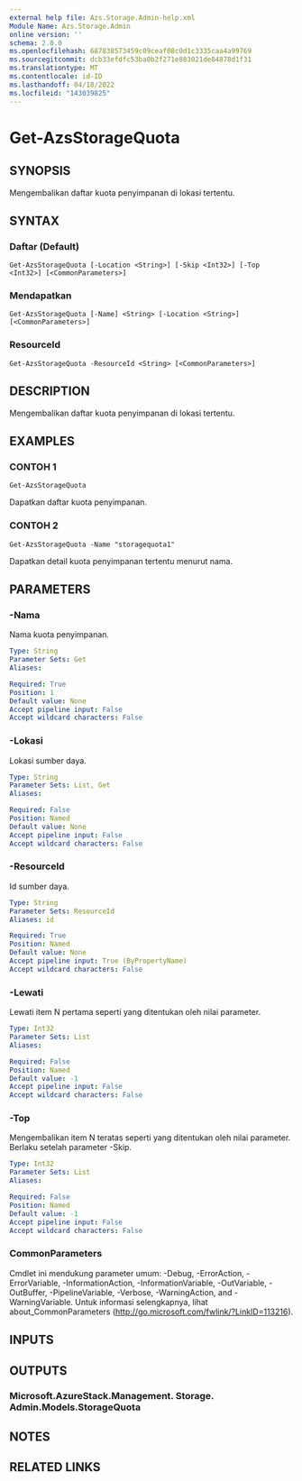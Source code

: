```yaml
---
external help file: Azs.Storage.Admin-help.xml
Module Name: Azs.Storage.Admin
online version: ''
schema: 2.0.0
ms.openlocfilehash: 687838573459c09ceaf08c0d1c3335caa4a99769
ms.sourcegitcommit: dcb33efdfc53ba0b2f271e883021de84878d1f31
ms.translationtype: MT
ms.contentlocale: id-ID
ms.lasthandoff: 04/18/2022
ms.locfileid: "143039825"
---
```

# Get-AzsStorageQuota

## SYNOPSIS
Mengembalikan daftar kuota penyimpanan di lokasi tertentu.

## SYNTAX

### Daftar (Default)
```
Get-AzsStorageQuota [-Location <String>] [-Skip <Int32>] [-Top <Int32>] [<CommonParameters>]
```

### Mendapatkan
```
Get-AzsStorageQuota [-Name] <String> [-Location <String>] [<CommonParameters>]
```

### ResourceId
```
Get-AzsStorageQuota -ResourceId <String> [<CommonParameters>]
```

## DESCRIPTION
Mengembalikan daftar kuota penyimpanan di lokasi tertentu.

## EXAMPLES

### CONTOH 1
```
Get-AzsStorageQuota
```

Dapatkan daftar kuota penyimpanan.

### CONTOH 2
```
Get-AzsStorageQuota -Name "storagequota1"
```

Dapatkan detail kuota penyimpanan tertentu menurut nama.

## PARAMETERS

### -Nama
Nama kuota penyimpanan.

```yaml
Type: String
Parameter Sets: Get
Aliases:

Required: True
Position: 1
Default value: None
Accept pipeline input: False
Accept wildcard characters: False
```

### -Lokasi
Lokasi sumber daya.

```yaml
Type: String
Parameter Sets: List, Get
Aliases:

Required: False
Position: Named
Default value: None
Accept pipeline input: False
Accept wildcard characters: False
```

### -ResourceId
Id sumber daya.

```yaml
Type: String
Parameter Sets: ResourceId
Aliases: id

Required: True
Position: Named
Default value: None
Accept pipeline input: True (ByPropertyName)
Accept wildcard characters: False
```

### -Lewati
Lewati item N pertama seperti yang ditentukan oleh nilai parameter.

```yaml
Type: Int32
Parameter Sets: List
Aliases:

Required: False
Position: Named
Default value: -1
Accept pipeline input: False
Accept wildcard characters: False
```

### -Top
Mengembalikan item N teratas seperti yang ditentukan oleh nilai parameter.
Berlaku setelah parameter -Skip.

```yaml
Type: Int32
Parameter Sets: List
Aliases:

Required: False
Position: Named
Default value: -1
Accept pipeline input: False
Accept wildcard characters: False
```

### CommonParameters
Cmdlet ini mendukung parameter umum: -Debug, -ErrorAction, -ErrorVariable, -InformationAction, -InformationVariable, -OutVariable, -OutBuffer, -PipelineVariable, -Verbose, -WarningAction, and -WarningVariable. Untuk informasi selengkapnya, lihat about_CommonParameters (http://go.microsoft.com/fwlink/?LinkID=113216).

## INPUTS

## OUTPUTS

### Microsoft.AzureStack.Management. Storage. Admin.Models.StorageQuota

## NOTES

## RELATED LINKS
